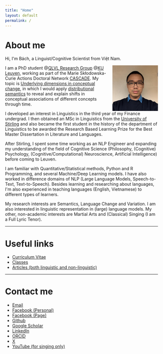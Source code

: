 ```yaml
---
title: "Home"
layout: default
permalink: /
---
```


# About me 

Hi, I'm Bách, a Linguist/Cognitive Scientist from Việt Nam.
<!-- This doesn't need the helper for picture embedding-->
<img src="assets/media/index/Mugshot2.jpg" alt="Mugshot" style="float: right; margin-left: 20px; width: 150px; height: auto;">

I am a PhD student @[QLVL Research Group](https://www.arts.kuleuven.be/ling/qlvl) @[KU Leuven](https://www.kuleuven.be/kuleuven), working as part of the Marie Skłodowska-Curie Actions Doctoral Network [CASCADE](https://www.horizoncascade.net/). My topic is [Underlying dimensions in conceptual change](https://www.horizoncascade.net/phd4/), in which I would apply [distributional semantics](https://en.wikipedia.org/wiki/Distributional_semantics#:~:text=Distributional%20semantics%20is%20a%20research,large%20samples%20of%20language%20data.) to reveal and explain shifts in conceptual associations of different concepts through time.

I developed an interest in Linguistics in the third year of my Finance undergrad. I then obtained an MSc in Linguistics from the [University of Stirling](https://www.stir.ac.uk/) and also became the first student in the history of the department of Linguistics to be awarded the Research Based Learning Prize for the Best Master Dissertation in Literature and Languages.

After Stirling, I spent some time working as an NLP Engineer and expanding my understanding of the field of Cognitive Science (Philosophy, (Cognitive) Psychology, (Cognitive/Computational) Neuroscience, Artificial Intelligence) before coming to Leuven. 

I am familiar with Quantitative/Statistical methods, Python and R Programming, and several Machine/Deep Learning models. I have also worked in difference domains of NLP (Large Language Models, Speech-to-Text, Text-to-Speech). Besides learning and researching about languages, I'm also experienced in teaching languages (English, Vietnamese) to different types of learners. 

My research interests are Semantics, Language Change and Variation. I am also interested in linguistic representation in (large) language models. My other, non-academic interests are Martial Arts and (Classical) Singing (I am a Full Lyric Tenor).

---

# Useful links

- [Curriculum Vitae](cv.md)
- [Classes](classes.md)
- [Articles (both linguistic and non-linguistic)](articles.md)

---

# Contact me

- [Email](mailto:phantatbach@gmail.com)
- [Facebook (Personal)](https://facebook.com/phantatbach)
- [Facebook (Page)](https://www.facebook.com/bachclasses)
- [Github](https://github.com/phantatbach)
- [Google Scholar](https://scholar.google.com/citations?user=wqWxx7wAAAAJ&hl=en)
- [LinkedIn](https://linkedin.com/in/phantatbach)
- [ORCID](https://orcid.org/0000-0002-8216-4978)
- [X](https://x.com/phantatbach)
- [YouTube (for singing only)](https://youtube.com/@bachphantat)


